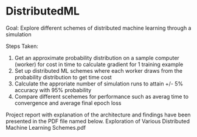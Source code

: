 # DistributedML
Goal: Explore different schemes of distributed machine learning through a simulation

Steps Taken:
1. Get an approximate probability distribution on a sample computer (worker) for cost in time to calculate gradient for 1 training example
2. Set up distributed ML schemes where each worker draws from the probability distribution to get time cost
3. Calculate the approriate number of simulation runs to attain +/- 5% accuracy with 95% probability
4. Compare different scehemes for performance such as averag time to convergence and average final epoch loss

Project report with explanation of the architecture and findings have been presented in the PDF file named below.
Exploration of Various Distributed Machine Learning Schemes.pdf
